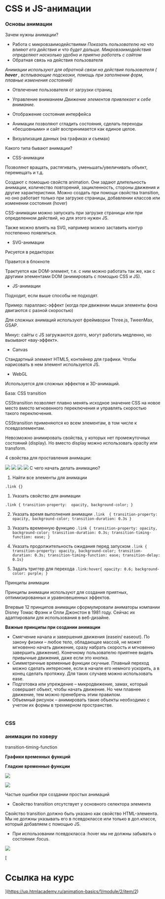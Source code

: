 # CSS и JS-анимации
### Основы анимации

Зачем нужны анимации?

- Работа с микровзаимодействиями
_Показать пользователю на что влияют его действия и что будет дальше. Микровзаимодействия определяют насколько удобно и приятно работать с сайтом_
- Обратная связь на действия пользователя

_Анимации используют для обратной связи на действия пользователя ( __hover__ , всплывающие подсказки, помощь при заполнении форм, плавные изменения состояний)_

- Отвлечение пользователя от загрузки страниц
- Управление вниманием
_Движение элементов привлекает к себе внимание._
- Отображение состояния интерфейса

- Анимации позволяют сгладить состояния, сделать переходы «бесшовными» и сайт воспринимается как единое целое.

- Визуализация данных (на графиках и съемах)

Какого типа бывают анимации?

- CSS-анимации

Позволяют вращать, растягивать, уменьшать/увеличивать объект, перемещать и т.д.

Создают с помощью свойств animation. Они задают длительность анимации, количество повторений, зацикленность, стороны движения и другие характеристики. Можно создать при помощи свойства transition, но оно работает только при загрузке страницы, добавлении классов или изменении состояния (hover)

CSS-анимации можно запускать при загрузке страницы или при определенном действий, но для этого нужен JS.

Также можно влиять на SVG, например можно заставить контур постепенно появляться.

- SVG-анимации

Рисуется в редакторах

Правится в блокноте

Трактуется как DOM-элемент, т.е. с ним можно работать так же, как с другими элементами DOM (анимировать с помощью CSS и JS).

- JS-анимации

Подходит, если выше способы не подходят.

Пример: параллакс-эффект (когда при движении мыши элементы фона двигаются с разной скоростью)

Для сложных анимаций используют фреймворки Three.js, TweenMax, GSAP.

Минус: сайты с JS загружаются долго, могут работать медленно, но вызывают «вау-эффект».

- Canvas

Стандартный элемент HTML5, контейнер для графики. Чтобы нарисовать в нем элемент используется JS.

- WebGL

Используется для сложных эффектов и 3D-анимаций.

База: CSS transition

CSStransition позволяет плавно менять исходное значение CSS на новое место вместо мгновенного переключения и управлять скоростью такого переключения.

CSStransition применяются ко всем элементам, в том числе к псевдоэлементам.

Невозможно анимировать свойства, у которых нет промежуточных состояний (display). Но вместо display можно использовать opacity или transform.

4 свойства для проставления анимации:

![](sources/1.png)
![](sources/2.png)
![](sources/3.png)
![](sources/4.png)
С чего начать делать анимацию?

1. Найти все элементы для анимации

`.link {}`

1. Указать свойство для анимации

`.link {
transition-property:  opacity, background-color;
}`

2. Указать время выполнения анимации
`.link 
{
transition-property: opacity, background-color;
transition-duration: 0.3s
}`

3. Указать временную функцию
`.link {
transition-property: opacity, background-color; transition-duration: 0.3s;
transition-timing-function: ease;
}`


4. Указать продолжительность ожидания перед запуском
`.link {
transition-property: opacity, background-color; transition-duration: 0.3s;
transition-timing-function: ease;
transition-delay: 0.1s}`

5. Задать триггер для перехода
`.link:hover{
opacity: 0.6;
background-color: purple;
}`

Принципы анимации

Принципы анимации используют для создания приятных, оптимизированных и уравновешенных эффектов.

Впервые 12 принципов анимации сформулировали аниматоры компании Disney Томас Фрэнк и Олли Джонстон в 1981 году. Сейчас их адаптировали для использования в веб-дизайне.

**Важные принципы при создании анимации**

- Смягчение начала и завершения движения (easein/ easeout). По закону физики – любое тело, обладающее массой, не может мгновенно начать движение, сразу набрать скорость и мгновенно завершить движение). Конечному пользователю приятнее видеть привычные движения, даже если это кнопка.
- Симметричные временные функции скучные. Плавный переход можно сделать интереснее, если в начале его немного ускорить, а в конец сделать протяжку. Для таких случаев можно использовать ease.
- Подготовка или упреждение – микродвижение, замах, который совершает объект, чтобы начать движение. Но чем плавнее движение, тем можно пренебречь этим правилом.
- Объемный рисунок – анимировать такие объекты необходимо с учетом их формы в трехмерном пространстве.

#
### CSS

### анимации по ховеру

transition-timing-function

**Графики временных функций**

**Гладкие временные функции**

![](sources/5.png)

![](sources/6.png)

Частые ошибки при создании простых анимаций

- Свойство transition отсутствует у основного селектора элемента

Свойство transition должно быть указано как свойство HTML-элемента. Мы не должны указывать его в псевдоклассе или только в доп.классе, который добавляем с помощью JS.

- При использовании псевдокласса :hover мы не должны забывать о состоянии :focus.

![](sources/7.png)

[
# Ссылка на курс
](https://up.htmlacademy.ru/animation-basics/1/module/2/item/2)
